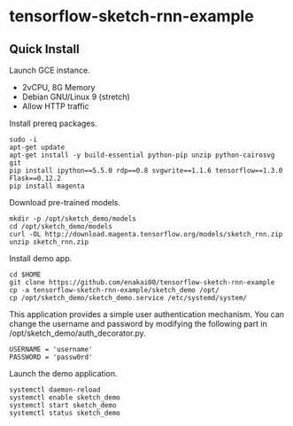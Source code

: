 # tensorflow-sketch-rnn-example

## Quick Install

Launch GCE instance.
- 2vCPU, 8G Memory
- Debian GNU/Linux 9 (stretch)
- Allow HTTP traffic

Install prereq packages.
```
sudo -i
apt-get update
apt-get install -y build-essential python-pip unzip python-cairosvg git
pip install ipython==5.5.0 rdp==0.8 svgwrite==1.1.6 tensorflow==1.3.0 Flask==0.12.2
pip install magenta 
```

Download pre-trained models.
```
mkdir -p /opt/sketch_demo/models
cd /opt/sketch_demo/models
curl -OL http://download.magenta.tensorflow.org/models/sketch_rnn.zip
unzip sketch_rnn.zip
```

Install demo app.
```
cd $HOME
git clone https://github.com/enakai00/tensorflow-sketch-rnn-example
cp -a tensorflow-sketch-rnn-example/sketch_demo /opt/
cp /opt/sketch_demo/sketch_demo.service /etc/systemd/system/
```

This application provides a simple user authentication mechanism. You can change the username and password by modifying the following part in /opt/sketch_demo/auth_decorator.py.
```
USERNAME = 'username'
PASSWORD = 'passw0rd'
```

Launch the demo application.
```
systemctl daemon-reload
systemctl enable sketch_demo
systemctl start sketch_demo
systemctl status sketch_demo
```
